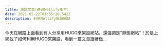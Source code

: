 ```yaml
---
title: 測試文章(透過Netlify產生)
date: 2021-05-22T01:55:20.542Z
description: 利用Netlify架設網站
---
```

今天在網路上面看到有人分享用HUGO來架設網站，還強調是"靜態網站"！於是上網找了如何利用HUGO來架設，看到一篇文章跟著做...